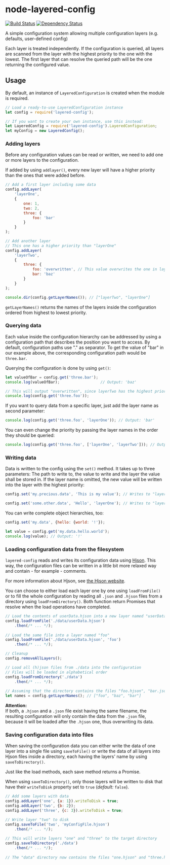 # node-layered-config 
[![Build Status](https://travis-ci.org/derWhity/node-layered-config.svg?branch=master)](https://travis-ci.org/derWhity/node-layered-config) [![Dependency Status](https://www.versioneye.com/user/projects/57a679a9fcd74d1602ca57fb/badge.svg?style=flat-square)](https://www.versioneye.com/user/projects/57a679a9fcd74d1602ca57fb)

A simple configuration system allowing multiple configuration layers (e.g. defaults, user-defined config)

Each layer is treated independently. If the configuration is queried, all layers are scanned from the layer with the highest priority to the one with the lowest. The first layer that can resolve the queried path will be the one returning the configured value.

## Usage

By default, an instance of `LayeredConfiguration` is created when the module is required.

```javascript
// Load a ready-to-use LayeredConfiguration instance
let config = require('layered-config');

// If you want to create your own instance, use this instead:
let LayeredConfig = require('layered-config').LayeredConfiguration;
let myConfig = new LayeredConfig();

```

### Adding layers

Before any configuration values can be read or written, we need to add one or more layers to the configuration.

If added by using `addlayer()`, every new layer will have a higher priority than the ones that were added before.

```javascript
// Add a first layer including some data
config.addLayer(
    'layerOne', 
    {
        one: 1,
        two: 2,
        three: {
            foo: 'bar'
        }
    }
);

// Add another layer
// This one has a higher priority than "layerOne"
config.addLayer(
    'layerTwo', 
    {
        three: {
            foo: 'overwritten', // This value overwrites the one in layerOne
            bar: 'baz'
        }
    }
);

console.dir(config.getLayerNames()); // ["layerTwo", "layerOne"]

```
`getLayerNames()` returns the names of the layers inside the configuration ordered from highest to lowest priority.

### Querying data

Each value inside the configuration hierarchy can be addressed by using a configuration path that describes the position you want to access. By default, configuration paths use "." as separator. To get the value of "bar" in our example above, the corresponding configuration path would be `three.bar`.

Querying the configuration is done by using `get()`:

```javascript
let valueOfBar = config.get('three.bar');
console.log(valueOfBar);                  // Output: 'baz'

// This will output "overwritten", since layerTwo has the highest priority
console.log(config.get('three.foo'));
```

If you want to query data from a specific layer, just add the layer name as second parameter:

```javascript
console.log(config.get('three.foo', 'layerOne')); // Output: 'bar'
```
You can even change the priority by passing the layer names in the order they should be queried:

```javascript
console.log(config.get('three.foo', ['layerOne', 'layerTwo'])); // Output: 'bar'
```
### Writing data

Data is written to the config using the `set()` method. It takes up to three parameters: The path to write to, the value to write and the layer the value shall be stored in. If the layer name is omitted, the new value will be written into the layer with the highest priority:

```javascript
config.set('my.precious.data', 'This is my value'); // Writes to "layerTwo"

config.set('some.other.data', 'Hello', 'layerOne'); // Writes to "layerOne"
```

You can write complete object hierarchies, too:
```javascript
config.set('my.data', {hello: {world: '!'});

let value = config.get('my.data.hello.world');
console.log(value); // Output: '!'
```

### Loading configuration data from the filesystem

`layered-config` reads and writes its configuration data using [Hjson](https://hjson.org/). This way, the configuration files can be written in a little bit more relaxed way and contain - for example - comments.

For more information about Hjson, see [the Hjson website](https://hjson.org/).

You can choose to either load each layer one by one using `loadFromFile()` or to fill the whole configuration by reading all `.json` and `.hjson` files from a directory using `loadFromDirectory()`. Both function return Promises that resolve when the load operations have completed.

```javascript
// Load the contents of userData.hjson into a new layer named "userData"
config.loadFromFile('./data/userData.hjson')
    .then(/* ... */);
    
// Load the same file into a layer named "foo"
config.loadFromFile('./data/userData.hjson', 'foo')
    .then(/* ... */);

// Cleanup
config.removeAllLayers();

// Load all (h)json files from ./data into the configuration
// Files will be loaded in alphabetical order
config.loadFromDirectory('./data')
    .then(/* ... */);
    
// Assuming that the directory contains the files "foo.hjson", "bar.json" and "baz.hjson",
let names = config.getLayerNames(); // ["foo", "baz", "bar"]
``` 

**Attention:**<br/>
If both, a `.hjson` and a `.json` file exist having the same filename, the resulting configuration will only contain the data from the `.json` file, because it will be loaded after the `.hjson` one, thus overwriting its data.

### Saving configuration data into files

When saving the configuration data you can either write the data of one layer into a single file using `saveToFile()` or write the data of all layers into Hjson files inside a directory, each having the layers' name by using `saveToDirectory()`.

Just like the load methods, each save method returns a Promise.

When using `saveToDirectory()`, only those layers will be written to disk that have their `writeToDisk` property set to `true` (_default:_ `false`).

```javascript
// Add some layers with data
config.addLayer('one', {a: 1}).writeToDisk = true;
config.addLayer('two', {b: 2});
config.addLayer('three', {c: 3}).writeToDisk = true;

// Write layer "two" to disk
config.saveToFile('two', 'myConfigFile.hjson')
    .then(/* ... */);
    
// This will write layers "one" and "three" to the target directory
config.saveToDirectory('./data')
    .then(/* ... */);
    
// The "data" directory now contains the files "one.hjson" and "three.hjson"
```